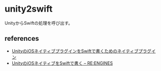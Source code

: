 # unity2swift

UnityからSwiftの処理を呼び出す。

## references

- [UnityのiOSネイティブプラグインをSwiftで書くためのネイティブプラグイン](https://qiita.com/mybdesign/items/fe3e390741799c1814ad)
- [UnityのiOSネイティブをSwiftで書く – RE:ENGINES](https://re-engines.com/2018/09/19/unity%E3%81%AEios%E3%83%8D%E3%82%A4%E3%83%86%E3%82%A3%E3%83%96%E3%82%92swift%E3%81%A7%E6%9B%B8%E3%81%8F/)